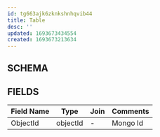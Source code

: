 ```yaml
---
id: tg663ajk6zknkshnhqvib44
title: Table
desc: ''
updated: 1693673434554
created: 1693673213634
---
```


## SCHEMA

## FIELDS

| Field Name    | Type          | Join          | Comments        |
| ------------- | ------------- | ------------- |   ------------- |
| ObjectId      | objectId      | -             | Mongo Id        |
